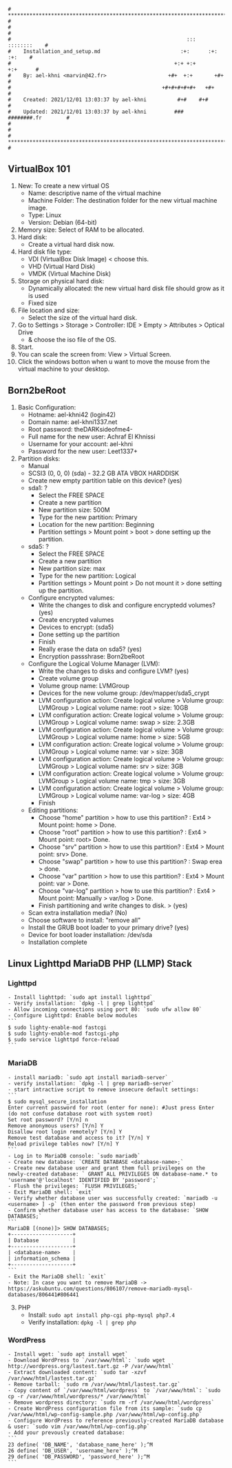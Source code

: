 ```
# **************************************************************************** #
#                                                                              #
#                                                         :::      ::::::::    #
#    Installation_and_setup.md                          :+:      :+:    :+:    #
#                                                     +:+ +:+         +:+      #
#    By: ael-khni <marvin@42.fr>                    +#+  +:+       +#+         #
#                                                 +#+#+#+#+#+   +#+            #
#    Created: 2021/12/01 13:03:37 by ael-khni          #+#    #+#              #
#    Updated: 2021/12/01 13:03:37 by ael-khni         ###   ########.fr        #
#                                                                              #
# **************************************************************************** #
```

## VirtualBox 101

1. New: To create a new virtual OS
	- Name: descriptive name of the virtual machine
	- Machine Folder: The destination folder for the new virtual machine image.
	- Type: Linux
	- Version: Debian (64-bit)
2. Memory size: Select of RAM to be allocated.
3. Hard disk:
	- Create a virtual hard disk now.
4. Hard disk file type:
	- VDI (VirtualBox Disk Image) < choose this.
	- VHD (Virtual Hard Disk)
	- VMDK (Virtual Machine Disk)
5. Storage on physical hard disk:
	- Dynamically allocated: the new virtual hard disk file should grow as it is used
	- Fixed size
6. File location and size:
	- Select the size of the virtual hard disk.
7. Go to Settings > Storage > Controller: IDE > Empty > Attributes > Optical Drive
	- & choose the iso file of the OS.
8. Start.
9. You can scale the screen from: View > Virtual Screen.
10. Click the windows botton when u want to move the mouse from the virtual machine to your desktop.

## Born2beRoot

1. Basic Configuration:
	- Hotname: ael-khni42 (login42)
	- Domain name: ael-khni1337.net
	- Root password: theDARKsideofme4-
	- Full name for the new user: Achraf El Khnissi
	- Username for your account: ael-khni
	- Password for the new user: Leet1337+
2. Partition disks:
	- Manual
	- SCSI3 (0, 0, 0) (sda) - 32.2 GB ATA VBOX HARDDISK
	- Create new empty partition table on this device? (yes)
	- sda1: ?
		- Select the FREE SPACE
		- Create a new partition
		- New partition size: 500M
		- Type for the new partition: Primary
		- Location for the new partition: Beginning
		- Partition settings > Mount point > boot > done setting up the partition.
	- sda5: ?
		- Select the FREE SPACE
		- Create a new partition
		- New partition size: max
		- Type for the new partition: Logical
		- Partition settings > Mount point > Do not mount it > done setting up the partition.
	- Configure encrypted valumes:
		- Write the changes to disk and configure encryptedd volumes? (yes)
		- Create encrypted valumes
		- Devices to encrypt: (sda5)
		- Done setting up the partition
		- Finish
		- Really erase the data on sda5? (yes)
		- Encryption passshrase: Born2beRoot
	- Configure the Logical Volume Manager (LVM):
		- Write the changes to disks and configure LVM? (yes)
		- Create volume group
		- Volume group name: LVMGroup
		- Devices for the new volume group: /dev/mapper/sda5_crypt
		- LVM configuration action: Create logical volume > Volume group: LVMGroup > Logical volume name: root > size: 10GB
		- LVM configuration action: Create logical volume > Volume group: LVMGroup > Logical volume name: swap > size: 2.3GB
		- LVM configuration action: Create logical volume > Volume group: LVMGroup > Logical volume name: home > size: 5GB
		- LVM configuration action: Create logical volume > Volume group: LVMGroup > Logical volume name: var > size: 3GB
		- LVM configuration action: Create logical volume > Volume group: LVMGroup > Logical volume name: srv > size: 3GB
		- LVM configuration action: Create logical volume > Volume group: LVMGroup > Logical volume name: tmp > size: 3GB
		- LVM configuration action: Create logical volume > Volume group: LVMGroup > Logical volume name: var-log > size: 4GB
		- Finish
	- Editing partitions:
		- Choose "home" partition > how to use this partition? : Ext4 > Mount point: home > Done.
		- Choose "root" partition > how to use this partition? : Ext4 > Mount point: root> Done.
		- Choose "srv" partition > how to use this partition? : Ext4 > Mount point: srv> Done.
		- Choose "swap" partition > how to use this partition? : Swap erea > done.
		- Choose "var" partition > how to use this partition? : Ext4 > Mount point: var > Done.
		- Choose "var-log" partition > how to use this partition? : Ext4 > Mount point: Manually > var/log > Done.
		- Finish partitioning and write changes to disk. > (yes)
	- Scan extra installation media? (No)
	- Choose software to install: "remove all"
	- Install the GRUB boot loader to your primary drive? (yes)
	- Device for boot loader installation: /dev/sda
	- Installation complete

## Linux Lighttpd MariaDB PHP (LLMP) Stack

### Lighttpd
	- Install lighttpd: `sudo apt install lighttpd`
	- Verify installation: `dpkg -l | grep lighttpd`
	- Allow incoming connections using port 80: `sudo ufw allow 80`
	- Configure Lighttpd: Enable below modules
	```
	$ sudo lighty-enable-mod fastcgi
	$ sudo lighty-enable-mod fastcgi-php
	$ sudo service lighttpd force-reload
	``` 
### MariaDB 
	- install mariadb: `sudo apt install mariadb-server`
	- verify installation: `dpkg -l | grep mariadb-server`
	- start intractive script to remove insecure default settings:
	```
	$ sudo mysql_secure_installation
	Enter current password for root (enter for none): #Just press Enter (do not confuse database root with system root)
	Set root password? [Y/n] n
	Remove anonymous users? [Y/n] Y
	Disallow root login remotely? [Y/n] Y
	Remove test database and access to it? [Y/n] Y
	Reload privilege tables now? [Y/n] Y
	```
	- Log in to MariaDB console: `sudo mariadb`
	- Create new database: `CREATE DATABASE <database-name>;`
	- Create new database user and grant them full privileges on the newly-created database: ` GRANT ALL PRIVILEGES ON database-name.* to 'username'@'localhost' IDENTIFIED BY 'password';`
	- Flush the privileges: `FLUSH PRIVILEGES;`
	- Exit MariaDB shell: `exit`
	- Verify whether database user was successfully created: `mariadb -u <username> ] -p` (then enter the password from previous step)
	- Confirm whether database user has access to the database: `SHOW DATABASES;`
	```
	MariaDB [(none)]> SHOW DATABASES;
	+--------------------+
	| Database           |
	+--------------------+
	| <database-name>    |
	| information_schema |
	+--------------------+
	```
	- Exit the MariaDB shell: `exit`
	- Note: In case you want to remove MariaDB -> https://askubuntu.com/questions/806107/remove-mariadb-mysql-databases/806441#806441
3. PHP
	- Install: `sudo apt install php-cgi php-mysql php7.4`
	- Verify installation: `dpkg -l | grep php`
### WordPress
	- Install wget: `sudo apt install wget`
	- Download WordPress to `/var/www/html`: `sudo wget http://wordpress.org/lastest.tart.gz -P /var/www/html`
	- Extract downloaded content: `sudo tar -xzvf /var/www/html/lastest.tar.gz`
	- Remove tarball: `sudo rm /var/www/html/lastest.tar.gz`
	- Copy content of `/var/www/html/wordpress` to `/var/www/html`: `sudo cp -r /var/www/html/wordpress/* /var/www/html`
	- Remove wordpress directory: `sudo rm -rf /var/www/html/wordpress`
	- Create WordPress configuration file from its sample: `sudo cp /var/www/html/wp-config-sample.php /var/www/html/wp-config.php`
	- Configure WordPress to reference previously-created MariaDB database & user: `sudo vim /var/www/html/wp-config.php`
	- Add your prevously created database:
	```
	23 define( 'DB_NAME', 'database_name_here' );^M
	26 define( 'DB_USER', 'username_here' );^M
	29 define( 'DB_PASSWORD', 'password_here' );^M
	```
